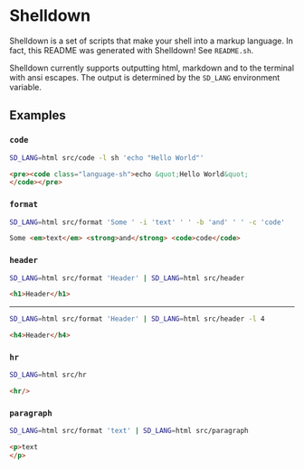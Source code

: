 # Shelldown

Shelldown is a set of scripts that make your shell into a markup language. In fact, this README was generated with Shelldown! See `README.sh`.

Shelldown currently supports outputting html, markdown and to the terminal with ansi escapes. The output is determined by the `SD_LANG` environment variable.

## Examples

### `code`

```bash
SD_LANG=html src/code -l sh 'echo "Hello World"'
```

```html
<pre><code class="language-sh">echo &quot;Hello World&quot;
</code></pre>
```

### `format`

```bash
SD_LANG=html src/format 'Some ' -i 'text' ' ' -b 'and' ' ' -c 'code'
```

```html
Some <em>text</em> <strong>and</strong> <code>code</code>
```

### `header`

```bash
SD_LANG=html src/format 'Header' | SD_LANG=html src/header
```

```html
<h1>Header</h1>
```

---
```bash
SD_LANG=html src/format 'Header' | SD_LANG=html src/header -l 4
```

```html
<h4>Header</h4>
```

### `hr`

```bash
SD_LANG=html src/hr
```

```html
<hr/>
```

### `paragraph`

```bash
SD_LANG=html src/format 'text' | SD_LANG=html src/paragraph
```

```html
<p>text
</p>
```

